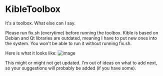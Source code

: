 # KibleToolbox
It's a toolbox. What else can I say.

Please run fix.sh (everytime) before running the toolbox. Kible is based on Debian and Qt libraries are outdated, meaning I have to put new ones into the system. You won't be able to run it without running fix.sh.

Here is what it looks like:
![image](https://user-images.githubusercontent.com/31042508/182398671-97c3be28-5bb8-4fd0-846e-2699a6a06729.png)

This might or might not get updated. I'm out of ideas on what to add next, so your suggestions will probably be added (if you have some).
